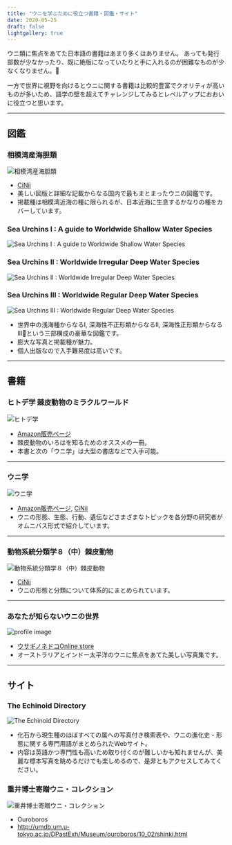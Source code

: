 ```yaml
---
title: "ウニを学ぶために役立つ書籍・図鑑・サイト"
date: 2020-05-25
draft: false
lightgallery: true
---
```


ウニ類に焦点をあてた日本語の書籍はあまり多くはありません。
あっても発行部数が少なかったり、既に絶版になっていたりと手に入れるのが困難なものが少なくなりません。

一方で世界に視野を向けるとウニに関する書籍は比較的豊富でクオリティが高いものが多いため、語学の壁を超えてチャレンジしてみるとレベルアップにおおいに役立つと思います。

---

## 図鑑

### 相模湾産海胆類

![相模湾産海胆類](/images/urchin-book/sagami.jpg "田中撮影")

- [CiNii](https://ci.nii.ac.jp/ncid/BN02284458)
- 美しい図版と詳細な記載からなる国内で最もまとまったウニの図鑑です。
- 掲載種は相模湾近海の種に限られるが、日本近海に生息するかなりの種をカバーしています。

### Sea Urchins I : A guide to Worldwide Shallow Water Species

![Sea Urchins I : A guide to Worldwide Shallow Water Species](/images/urchin-book/seaurchini.jpg "nhbsサムネイルから")

### Sea Urchins II : Worldwide Irregular Deep Water Species

![Sea Urchins II : Worldwide Irregular Deep Water Species](/images/urchin-book/seaurchinii.jpg "nhbsサムネイルから")

### Sea Urchins III : Worldwide Regular Deep Water Species

![Sea Urchins III : Worldwide Regular Deep Water Species](/images/urchin-book/seaurchiniii.jpg "nhbsサムネイルから")

- 世界中の浅海種からなるI, 深海性不正形類からなるII, 深海性正形類からなるIIIという三部構成の豪華な図鑑です。
- 膨大な写真と掲載種が魅力。
- 個人出版なので入手難易度は高いです。

---

## 書籍

### ヒトデ学 棘皮動物のミラクルワールド

![ヒトデ学](/images/urchin-book/hitodegaku.jpg "Amazonサムネイルから")

- [Amazon販売ページ](https://www.amazon.co.jp/dp/4486015525/ref=cm_sw_r_tw_dp_U_x_sH3YEbB5EARVB)
- 棘皮動物のいろはを知るためのオススメの一冊。
- 本書と次の「ウニ学」は大型の書店などで入手可能。

---

### ウニ学

![ウニ学](/images/urchin-book/unigaku.jpg "Amazonサムネイルより")

- [Amazon販売ページ](https://www.amazon.co.jp/dp/4486018109/ref=cm_sw_r_tw_dp_U_x_Hy3YEbZHBPXJA), [CiNii](https://ci.nii.ac.jp/ncid/BA89384471)
- ウニの形態、生態、行動、遺伝などさまざまなトピックを各分野の研究者がオムニバス形式で紹介しています。

---

### 動物系統分類学８（中）棘皮動物

![動物系統分類学８（中）棘皮動物](/images/urchin-book/doubutsukeitou.png "田中撮影")

- [CiNii](https://ci.nii.ac.jp/ncid/BN00942958)
- ウニの形態と分類について体系的にまとめられています。

---

### あなたが知らないウニの世界

![profile image](/images/urchin-book/anatagashiranai.jpg "ウサギノネドコOnline storeサムネイルより")

- [ウサギノネドコOnline store](https://usaginonedoko.shop-pro.jp/?pid=145610580)
- オーストラリアとインドー太平洋のウニに焦点をあてた美しい写真集です。

---

## サイト

### The Echinoid Directory

![The Echinoid Directory](/images/urchin-book/theechinoiddirectory.png "サイトのスクリーンショット（2020-05-25時点）")

- 化石から現生種のほぼすべての属への写真付き検索表や、ウニの進化史・形態に関する専門用語がまとめられたWebサイト。
- 内容は英語かつ専門性も高いため取り付くのが難しいかも知れませんが、美麗な標本写真を眺めるだけでも楽しめるので、是非ともアクセスしてみてください。

### 重井博士寄贈ウニ・コレクション

![重井博士寄贈ウニ・コレクション](/images/urchin-book/shigei.png "サイトのスクリーンショット（2020-05-25時点）")

- Ouroboros
- http://umdb.um.u-tokyo.ac.jp/DPastExh/Museum/ouroboros/10_02/shinki.html
